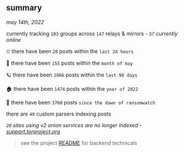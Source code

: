 
## summary
_may 14th, 2022_

currently tracking `103` groups across `147` relays & mirrors - _`57` currently online_

⏲ there have been `28` posts within the `last 24 hours`

🦈 there have been `155` posts within the `month of may`

🪐 there have been `1066` posts within the `last 90 days`

🏚 there have been `1474` posts within the `year of 2022`

🦕 there have been `3760` posts `since the dawn of ransomwatch`

there are `49` custom parsers indexing posts

_`20` sites using v2 onion services are no longer indexed - [support.torproject.org](https://support.torproject.org/onionservices/v2-deprecation/)_

> see the project [README](https://github.com/thetanz/ransomwatch#ransomwatch--) for backend technicals
